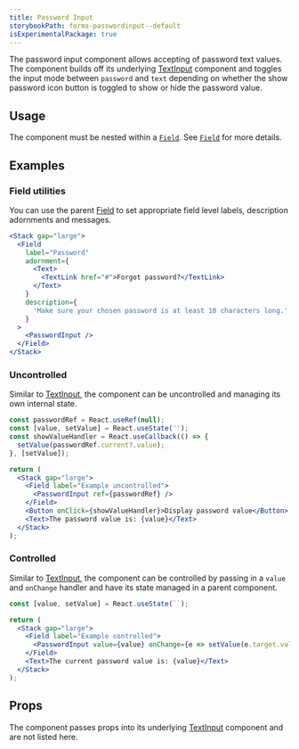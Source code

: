 ```yaml
---
title: Password Input
storybookPath: forms-passwordinput--default
isExperimentalPackage: true
---
```


The password input component allows accepting of password text values. The
component builds off its underlying [TextInput](/package/text-input) component
and toggles the input mode between `password` and `text` depending on whether
the show password icon button is toggled to show or hide the password value.

## Usage

The component must be nested within a [`Field`](/package/field). See
[`Field`](/package/field) for more details.

## Examples

### Field utilities

You can use the parent [Field](/package/field) to set appropriate field level
labels, description adornments and messages.

```jsx live
<Stack gap="large">
  <Field
    label="Password"
    adornment={
      <Text>
        <TextLink href="#">Forgot password?</TextLink>
      </Text>
    }
    description={
      'Make sure your chosen password is at least 10 characters long.'
    }
  >
    <PasswordInput />
  </Field>
</Stack>
```

### Uncontrolled

Similar to [TextInput](/package/text-input), the component can be uncontrolled
and managing its own internal state.

```jsx live
const passwordRef = React.useRef(null);
const [value, setValue] = React.useState('');
const showValueHandler = React.useCallback(() => {
  setValue(passwordRef.current?.value);
}, [setValue]);

return (
  <Stack gap="large">
    <Field label="Example uncontrolled">
      <PasswordInput ref={passwordRef} />
    </Field>
    <Button onClick={showValueHandler}>Display password value</Button>
    <Text>The password value is: {value}</Text>
  </Stack>
);
```

### Controlled

Similar to [TextInput](/package/text-input), the component can be controlled by
passing in a `value` and `onChange` handler and have its state managed in a
parent component.

```jsx live
const [value, setValue] = React.useState(``);

return (
  <Stack gap="large">
    <Field label="Example controlled">
      <PasswordInput value={value} onChange={e => setValue(e.target.value)} />
    </Field>
    <Text>The current password value is: {value}</Text>
  </Stack>
);
```

## Props

The component passes props into its underlying [TextInput](/package/text-input)
component and are not listed here.
